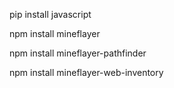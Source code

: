pip install javascript

npm install mineflayer

npm install mineflayer-pathfinder

npm install mineflayer-web-inventory
